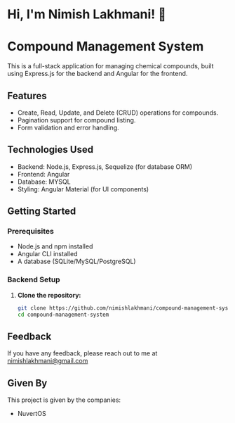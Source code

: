 
# Hi, I'm Nimish Lakhmani! 👋


# Compound Management System

This is a full-stack application for managing chemical compounds, built using Express.js for the backend and Angular for the frontend.

## Features
- Create, Read, Update, and Delete (CRUD) operations for compounds.
- Pagination support for compound listing.
- Form validation and error handling.

## Technologies Used
- Backend: Node.js, Express.js, Sequelize (for database ORM)
- Frontend: Angular
- Database: MYSQL 
- Styling: Angular Material (for UI components)

## Getting Started

### Prerequisites
- Node.js and npm installed
- Angular CLI installed
- A database (SQLite/MySQL/PostgreSQL)

### Backend Setup

1. **Clone the repository:**
   ```sh
   git clone https://github.com/nimishlakhmani/compound-management-system.git
   cd compound-management-system


## Feedback

If you have any feedback, please reach out to me at nimishlakhmani@gmail.com


## Given By

This project is given by the companies:

- NuvertOS



